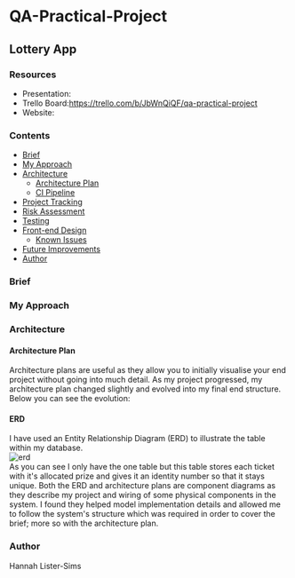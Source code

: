 # QA-Practical-Project
## **Lottery App**

### **Resources**

* Presentation:
* Trello Board:https://trello.com/b/JbWnQiQF/qa-practical-project
* Website: 

### **Contents**
* [Brief](#brief)
* [My Approach](#my-approach)
* [Architecture](#architecture)
  * [Architecture Plan](#architecture-plan)
  * [CI Pipeline](#ci-pipeline)
* [Project Tracking](#project-tracking)
* [Risk Assessment](#risk-assessment)
* [Testing](#testing)
* [Front-end Design](#front-end-design)
  * [Known Issues](#known-issues)
* [Future Improvements](#future-improvements)
* [Author](#author)

### **Brief**

### **My Approach**

### **Architecture**
#### **Architecture Plan**
Architecture plans are useful as they allow you to initially visualise your end project without going into much detail. As my project progressed, my architecture plan changed slightly and evolved into my final end structure. Below you can see the evolution:    

#### **ERD**
I have used an Entity Relationship Diagram (ERD) to illustrate the table within my database.  
![erd][erd]  
As you can see I only have the one table but this table stores each ticket with it's allocated prize and gives it an identity number so that it stays unique. Both the ERD and architecture plans are component diagrams as they describe my project and wiring of some physical components in the system. I found they helped model implementation details and  allowed me to follow the system's structure which was required in order to cover the brief; more so with the architecture plan. 


### **Author**
Hannah Lister-Sims

[erd]:https://i.imgur.com/pXvji8l.png?1
